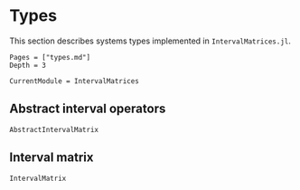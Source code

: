 # Types

This section describes systems types implemented in `IntervalMatrices.jl`.

```@contents
Pages = ["types.md"]
Depth = 3
```

```@meta
CurrentModule = IntervalMatrices
```

## Abstract interval operators

```@docs
AbstractIntervalMatrix
```

## Interval matrix

```@docs
IntervalMatrix
```

